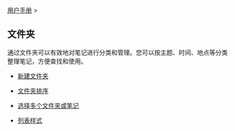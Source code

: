 [用户手册](/dragonnest/drawnote/manual/zh) >

文件夹
---

通过文件夹可以有效地对笔记进行分类和管理。您可以按主题、时间、地点等分类整理笔记，方便查找和使用。
- [新建文件夹](new-folder.md)

- [文件夹排序](sort_folders.md)

- [选择多个文件夹或笔记](select_multiple_folders_or_notes.md)

- [列表样式](list_style.md)